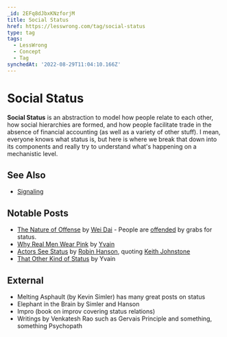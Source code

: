 ```yaml
---
_id: 2EFq8dJbxKNzforjM
title: Social Status
href: https://lesswrong.com/tag/social-status
type: tag
tags:
  - LessWrong
  - Concept
  - Tag
synchedAt: '2022-08-29T11:04:10.166Z'
---
```

# Social Status

**Social Status** is an abstraction to model how people relate to each other, how social hierarchies are formed, and how people facilitate trade in the absence of financial accounting (as well as a variety of other stuff). I mean, everyone knows what status is, but here is where we break that down into its components and really try to understand what's happening on a mechanistic level.

## See Also

*   [Signaling](https://lessestwrong.com/tag/signaling)

## Notable Posts

*   [The Nature of Offense](https://lessestwrong.com/lw/13s/the_nature_of_offense/) by [Wei Dai](http://weidai.com/) \- People are [offended](https://lessestwrong.com/tag/offense) by grabs for status.
*   [Why Real Men Wear Pink](https://lessestwrong.com/lw/154/why_real_men_wear_pink/) by [Yvain](https://wiki.lesswrong.com/wiki/Yvain)
*   [Actors See Status](http://www.overcomingbias.com/2009/08/actors-see-status.html) by [Robin Hanson](https://lessestwrong.com/tag/robin-hanson), quoting [Keith Johnstone](https://en.wikipedia.org/wiki/Keith_Johnstone)
*   [That Other Kind of Status](https://lessestwrong.com/lw/1kr/that_other_kind_of_status/) by Yvain

## External

*   Melting Asphault (by Kevin Simler) has many great posts on status
*   Elephant in the Brain by Simler and Hanson
*   Impro (book on improv covering status relations)
*   Writings by Venkatesh Rao such as Gervais Principle and something, something Psychopath